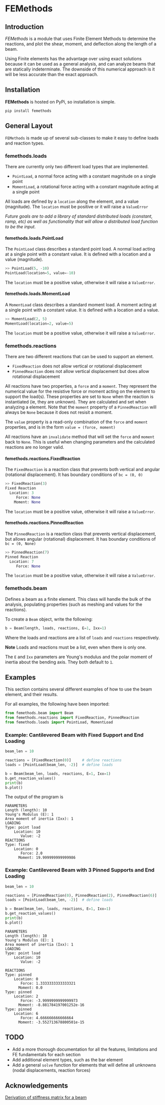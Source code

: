 # FEMethods

## Introduction
_FEMethods_ is a module that uses Finite Element Methods to determine the reactions, and plot the shear, moment, and deflection along the length of a beam.

Using Finite elements has the advantage over using exact solutions because it can be used as a general analysis, and can analyze beams that are statically indeterminate. The downside of this numerical approach is it will be less accurate than the exact approach.


## Installation

__FEMethods__ is hosted on PyPi, so installation is simple.

`pip install femethods`


## General Layout

`FEMethods` is made up of several sub-classes to make it easy to define loads and reaction types.

### femethods.loads
There are currently only two different load types that are implemented.

 * `PointLoad`, a normal force acting with a constant magnitude on a single point
 * `MomentLoad`, a rotational force acting with a constant magnitude acting at a single point

All loads are defined by a `location` along the element, and a value (magnitude). The `location` must be positive or it will raise a `ValueError`

_Future goals are to add a library of standard distributed loads (constant, ramp, etc) as well as functionality that will allow a distributed load function to be the input._

#### femethods.loads.PointLoad
The `PointLoad` class describes a standard point load. A normal load acting at a single point with a constant value. It is defined with a location and a value (magnitude).

```python
>> PointLoad(5, -10)
PointLoad(location=5, value=-10)
```

The `location` must be a positive value, otherwise it will raise a `ValueError`.

#### femethods.loads.MomentLoad
A `MomentLoad` class describes a standard moment load. A moment acting at a single point with a constant value. It is defined with a location and a value.

```python
>> MomentLoad(2, 5)
MomentLoad(location=2, value=5)
```
The `location` must be a positive value, otherwise it will raise a `ValueError`.

### femethods.reactions

There are two different reactions that can be used to support an element.

  * `FixedReaction` does not allow vertical or rotational displacement
  * `PinnedReaction` does not allow vertical displacement but does allow rotational displacement

All reactions have two properties, a `force` and a `moment`. They represent the numerical value for the resistive force or moment acting on the element to support the load(s). These properties are set to `None` when the reaction is instantiated (ie, they are unknown). They are calculated and set when analyzing a element. Note that the `moment` property of a `PinnedReaction` will always be `None` because it does not resisit a moment.

The `value` property is a read-only combination of the `force` and `moment` properties, and is in the form `value = (force, moment)`

All reactions have an `invalidate` method that will set the `force` and `moment` back to `None`. This is useful when changing parameters and the calculated reactions are no longer valid.

#### femethods.reactions.FixedReaction
The `FixedReaction` is a reaction class that prevents both vertical and angular (rotational displacement). It has boundary conditions of `bc = (0, 0)`

```python
>> FixedReaction(3)
Fixed Reaction
  Location: 3
     Force: None
    Moment: None
```

The `location` must be a positive value, otherwise it will raise a `ValueError`.

#### femethods.reactions.PinnedReaction
The `PinnedReaction` is a reaction class that prevents vertical displacement, but allows angular (rotational) displacement. It has boundary conditions of `bc = (0, None)`

```python
>> PinnedReaction(7)
Pinned Reaction
  Location: 7
     Force: None
```

The `location` must be a positive value, otherwise it will raise a `ValueError`.

### femethods.beam
Defines a beam as a finite element. This class will handle the bulk of the analysis, populating properties (such as meshing and values for the reactions).

To create a `Beam` object, write the following:

```python
b = Beam(length, loads, reactions, E=1, Ixx=1)
```

Where the loads and reactions are a list of `loads` and `reactions` respectively.

**Note**
Loads and reactions must be a list, even when there is only one.

 The `E` and `Ixx` parameters are Young's modulus and the polar moment of inertia about the bending axis. They both default to `1`.

## Examples

This section contains several different examples of how to use the beam element, and their results.

For all examples, the following have been imported:

```python
from femethods.beam import Beam
from femethods.reactions import FixedReaction, PinnedReaction
from femethods.loads import PointLoad, MomentLoad

```

### Example: Cantilevered Beam with Fixed Support and End Loading

```python
beam_len = 10

reactions = [FixedReaction(0)]     # define reactions
loads = [PointLoad(beam_len, -2)]  # define loads

b = Beam(beam_len, loads, reactions, E=1, Ixx=1)
b.get_reaction_values()
print(b)
b.plot()
```
The output of the program is
```
PARAMETERS
Length (length): 10
Young's Modulus (E): 1
Area moment of inertia (Ixx): 1
LOADING
Type: point load
    Location: 10
       Value: -2
REACTIONS
Type: fixed
    Location: 0
       Force: 2.0
      Moment: 19.999999999999986
```

### Example: Cantilevered Beam with 3 Pinned Supports and End Loading

```python
beam_len = 10

reactions = [PinnedReaction(0), PinnedReaction(2), PinnedReaction(6)]     # define reactions
loads = [PointLoad(beam_len, -2)]  # define loads

b = Beam(beam_len, loads, reactions, E=1, Ixx=1)
b.get_reaction_values()
print(b)
b.plot()
```

```
PARAMETERS
Length (length): 10
Young's Modulus (E): 1
Area moment of inertia (Ixx): 1
LOADING
Type: point load
    Location: 10
       Value: -2

REACTIONS
Type: pinned
    Location: 0
       Force: 1.3333333333333321
      Moment: 0.0
Type: pinned
    Location: 2
       Force: -3.9999999999999973
      Moment: -8.881784197001252e-16
Type: pinned
    Location: 6
       Force: 4.666666666666664
      Moment: -3.552713678800501e-15
```


## TODO
 * Add a more thorough documentation for all the features, limitations and FE fundamentals for each section
 * Add additional element types, such as the bar element
 * Add a general `solve` function for elements that will define all unknowns (nodal displacements, reaction forces)

 ## Acknowledgements
[Derivation of stiffness matrix for a beam](https://www.12000.org/my_notes/stiffness_matrix/stiffness_matrix_report.htm#x1-50002.1.1)
